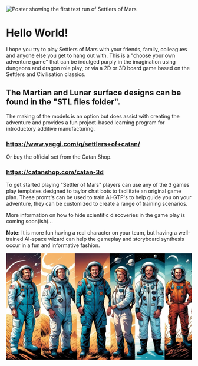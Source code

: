 ![Poster showing the first test run of Settlers of Mars]([https://github.com/dr-richard-barker/Settlers-of-mars-3D-models/Images/EmbeddedImage.jpeg](https://github.com/dr-richard-barker/Settlers-of-mars-3D-models-/blob/main/Images/EmbeddedImage.jpeg))


# Hello World!  

I hope you try to play Settlers of Mars with your friends, family, colleagues and anyone else you get to hang out with. This is a "choose your own adventure game" that can be indulged purply in the imagination using dungeons and dragon role play, or via a 2D or 3D board game based on the Settlers and Civilisation classics.

## The Martian and Lunar surface designs can be found in the "STL files folder".

The making of the models is an option but does assist with creating the adventure and provides a fun project-based learning program for introductory additive manufacturing. 
### https://www.yeggi.com/q/settlers+of+catan/

Or buy the official set from the Catan Shop. 
### https://catanshop.com/catan-3d

To get started playing "Settler of Mars" players can use any of the 3 games play templates designed to taylor chat bots to facilitate an original game plan. 
These promt's can be used to train AI-GTP's to help guide you on your adventure, they can be customized to create a range of training scenarios. 

More information on how to hide scientific discoveries in the game play is coming soon(ish)... 

**Note:** 
It is more fun having a real character on your team, but having a well-trained AI-space wizard can help the gameplay and storyboard synthesis occur in a fun and informative fashion.  

![Characters](Characters/space_characters.webp)

